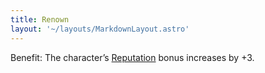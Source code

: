 ```yaml
---
title: Renown
layout: '~/layouts/MarkdownLayout.astro'
---
```

Benefit: The character’s [Reputation](/modern.d20.srd/reputation) bonus
increases by +3.

